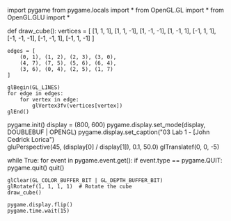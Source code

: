 import pygame
from pygame.locals import *
from OpenGL.GL import *
from OpenGL.GLU import *

def draw_cube():
    vertices = [
        [1, 1, 1],
        [1, 1, -1],
        [1, -1, -1],
        [1, -1, 1],
        [-1, 1, 1],
        [-1, -1, -1],
        [-1, -1, 1],
        [-1, 1, -1]
    ]
    
    edges = [
        (0, 1), (1, 2), (2, 3), (3, 0),
        (4, 7), (7, 5), (5, 6), (6, 4),
        (3, 6), (0, 4), (2, 5), (1, 7)
    ]
    
    glBegin(GL_LINES)
    for edge in edges:
        for vertex in edge:
            glVertex3fv(vertices[vertex])
    glEnd()

pygame.init()
display = (800, 600)
pygame.display.set_mode(display, DOUBLEBUF | OPENGL)
pygame.display.set_caption("03 Lab 1 - [John Cedrick Lorica")  
gluPerspective(45, (display[0] / display[1]), 0.1, 50.0)
glTranslatef(0, 0, -5)

while True:
    for event in pygame.event.get():
        if event.type == pygame.QUIT:
            pygame.quit()
            quit()

    glClear(GL_COLOR_BUFFER_BIT | GL_DEPTH_BUFFER_BIT)
    glRotatef(1, 1, 1, 1)  # Rotate the cube
    draw_cube()
    
    pygame.display.flip()
    pygame.time.wait(15)
